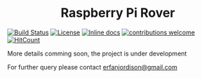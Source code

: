 <h1 align=center> Raspberry Pi Rover </h1>


[![Build Status](https://travis-ci.com/sayederfanarefin/raspberry-pi-rover-socket.png?branch=master)](https://travis-ci.com/sayederfanarefin/raspberry-pi-rover-socket) [![License](https://img.shields.io/badge/License-Apache%202.0-blue.svg)](https://opensource.org/licenses/Apache-2.0) [![Inline docs](http://inch-ci.org/github/sayederfanarefin/raspberry-pi-rover-socket.svg?branch=master)](http://inch-ci.org/github/sayederfanarefin/raspberry-pi-rover-socket) [![contributions welcome](https://img.shields.io/badge/contributions-welcome-brightgreen.svg?style=flat)](https://github.com/dwyl/esta/issues) [![HitCount](http://hits.dwyl.io/sayederfanarefin/raspberry-pi-rover-socket.svg)](http://hits.dwyl.io/sayederfanarefin/raspberry-pi-rover-socket)

More details comming soon, the project is under development


For further query please contact erfanjordison@gmail.com
